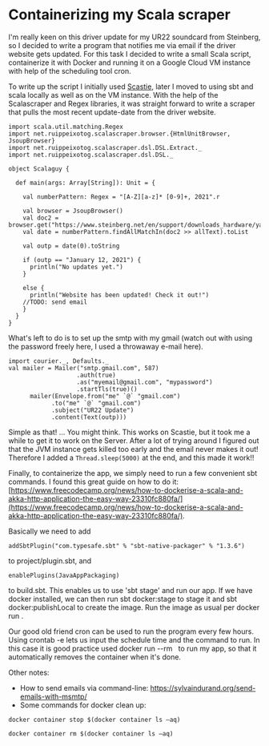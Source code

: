 # Containerizing my Scala scraper

I'm really keen on this driver update for my UR22 soundcard from Steinberg, so I decided to write a program that notifies me via email if the driver website gets updated. For this task I decided to write a small Scala script, containerize it with Docker and running it on a Google Cloud VM instance with help of the scheduling tool cron.

To write up the script I initially used [Scastie](https://scastie.scala-lang.org/), later I moved to using sbt and scala locally as well as on the VM instance. With the help of the Scalascraper and Regex libraries, it was straight forward to write a scraper that pulls the most recent update-date from the driver website.

```
import scala.util.matching.Regex
import net.ruippeixotog.scalascraper.browser.{HtmlUnitBrowser, JsoupBrowser}
import net.ruippeixotog.scalascraper.dsl.DSL.Extract._
import net.ruippeixotog.scalascraper.dsl.DSL._

object Scalaguy {
  
  def main(args: Array[String]): Unit = {
    
    val numberPattern: Regex = "[A-Z][a-z]* [0-9]+, 2021".r

    val browser = JsoupBrowser()
    val doc2 = browser.get("https://www.steinberg.net/en/support/downloads_hardware/yamaha_steinberg_usb_driver.html")
    val date = numberPattern.findAllMatchIn(doc2 >> allText).toList

    val outp = date(0).toString

    if (outp == "January 12, 2021") {
      println("No updates yet.")
    }

    else {
      println("Website has been updated! Check it out!")
	//TODO: send email
    }
  }
}
```


What's left to do is to set up the smtp with my gmail (watch out with using the password freely here, I used a throwaway e-mail here).

```
import courier._, Defaults._
val mailer = Mailer("smtp.gmail.com", 587)
                   .auth(true)
                   .as("myemail@gmail.com", "mypassword")
                   .startTls(true)()
      mailer(Envelope.from("me" `@` "gmail.com")
            .to("me" `@` "gmail.com")
            .subject("UR22 Update")
            .content(Text(outp)))
```

Simple as that! ... You might think. This works on Scastie, but it took me a while to get it to work on the Server. After a lot of trying around I figured out that the JVM instance gets killed too early and the email never makes it out! Therefore I added a `Thread.sleep(5000)` at the end, and this made it work!!

Finally, to containerize the app, we simply need to run a few convenient sbt commands. I found this great guide on how to do it: [https://www.freecodecamp.org/news/how-to-dockerise-a-scala-and-akka-http-application-the-easy-way-23310fc880fa/](https://www.freecodecamp.org/news/how-to-dockerise-a-scala-and-akka-http-application-the-easy-way-23310fc880fa/).

Basically we need to add 
```
addSbtPlugin("com.typesafe.sbt" % "sbt-native-packager" % "1.3.6")
```
to project/plugin.sbt, and 
```
enablePlugins(JavaAppPackaging)
```
to build.sbt. This enables us to use 'sbt stage' and run our app. If we have docker installed, we can then run sbt docker:stage to stage it and sbt docker:publishLocal to create the image. Run the image as usual per docker run <image>. 

Our good old friend cron can be used to run the program every few hours. Using crontab -e lets us input the schedule time and the command to run. In this case it is good practice used docker run --rm <image>  to run my app, so that it automatically removes the container when it's done.



Other notes:
- How to send emails via command-line: https://sylvaindurand.org/send-emails-with-msmtp/
- Some commands for docker clean up:

```
docker container stop $(docker container ls –aq)
```
```
docker container rm $(docker container ls –aq)
```
